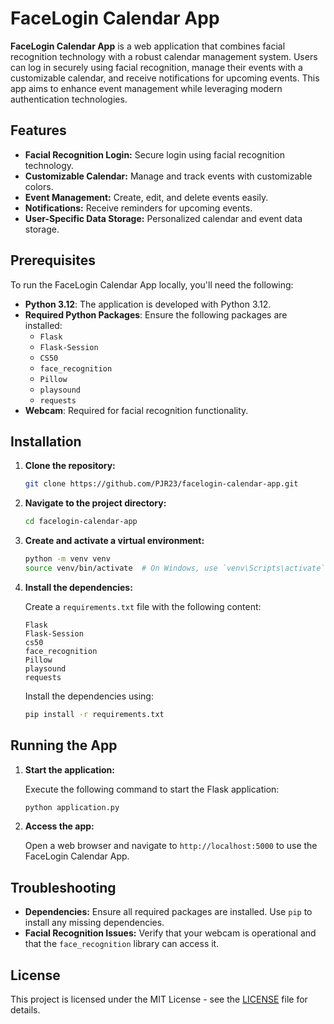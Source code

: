 # FaceLogin Calendar App

**FaceLogin Calendar App** is a web application that combines facial recognition technology with a robust calendar management system. Users can log in securely using facial recognition, manage their events with a customizable calendar, and receive notifications for upcoming events. This app aims to enhance event management while leveraging modern authentication technologies.

## Features

- **Facial Recognition Login:** Secure login using facial recognition technology.
- **Customizable Calendar:** Manage and track events with customizable colors.
- **Event Management:** Create, edit, and delete events easily.
- **Notifications:** Receive reminders for upcoming events.
- **User-Specific Data Storage:** Personalized calendar and event data storage.

## Prerequisites

To run the FaceLogin Calendar App locally, you'll need the following:

- **Python 3.12**: The application is developed with Python 3.12.
- **Required Python Packages**: Ensure the following packages are installed:
  - `Flask`
  - `Flask-Session`
  - `CS50`
  - `face_recognition`
  - `Pillow`
  - `playsound`
  - `requests`
- **Webcam**: Required for facial recognition functionality.

## Installation

1. **Clone the repository:**

    ```bash
    git clone https://github.com/PJR23/facelogin-calendar-app.git
    ```

2. **Navigate to the project directory:**

    ```bash
    cd facelogin-calendar-app
    ```

3. **Create and activate a virtual environment:**

    ```bash
    python -m venv venv
    source venv/bin/activate  # On Windows, use `venv\Scripts\activate`
    ```

4. **Install the dependencies:**

    Create a `requirements.txt` file with the following content:

    ```plaintext
    Flask
    Flask-Session
    cs50
    face_recognition
    Pillow
    playsound
    requests
    ```

    Install the dependencies using:

    ```bash
    pip install -r requirements.txt
    ```

## Running the App

1. **Start the application:**

    Execute the following command to start the Flask application:

    ```bash
    python application.py
    ```

2. **Access the app:**

    Open a web browser and navigate to `http://localhost:5000` to use the FaceLogin Calendar App.

## Troubleshooting

- **Dependencies:** Ensure all required packages are installed. Use `pip` to install any missing dependencies.
- **Facial Recognition Issues:** Verify that your webcam is operational and that the `face_recognition` library can access it.

## License

This project is licensed under the MIT License - see the [LICENSE](LICENSE) file for details.



